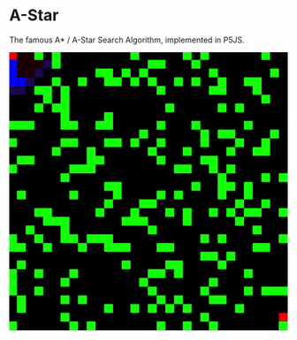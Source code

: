 # A-Star

The famous A* / A-Star Search Algorithm, implemented in P5JS.

![A-Star Search Algorithm](https://raw.githubusercontent.com/johnnyawesome/A-Star/main/AStar/DemoImages/AStar.gif)

